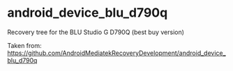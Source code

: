 # android_device_blu_d790q
Recovery tree for the BLU Studio G D790Q (best buy version)

Taken from: https://github.com/AndroidMediatekRecoveryDevelopment/android_device_blu_d790q
